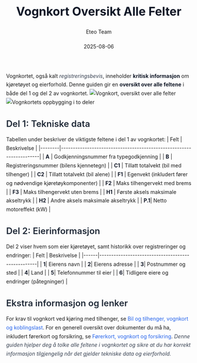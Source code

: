 ﻿---
title: "Vognkort Oversikt Alle Felter"
date: 2025-08-06
draft: false
author: "Eteo Team"
description: "Guide to Vognkort Oversikt Alle Felter for Norwegian driving theory exam."
categories: ["Driving Theory"]
tags: ["driving", "theory", "safety"]
featured_image: "/blog/vognkort-oversikt-alle-felter/vognkort-oversikt-alle-felter-image.svg"
---
<style>
/* Base text styling */
.article-content {
  font-family: 'Inter', -apple-system, BlinkMacSystemFont, 'Segoe UI', Roboto, Oxygen, Ubuntu, Cantarell, 'Open Sans', 'Helvetica Neue', sans-serif;
  line-height: 1.6;
  color: #1f2937;
  font-size: 16px;
}
/* Headers */
h1 {
  font-size: 2rem;
  font-weight: 700;
  margin: 2rem 0 1.5rem;
  color: #111827;
}
h2 {
  font-size: 1.5rem;
  font-weight: 600;
  margin: 2rem 0 1rem;
  color: #1f2937;
}
h3 {
  font-size: 1.25rem;
  font-weight: 600;
  margin: 1.5rem 0 0.75rem;
  color: #374151;
}
/* Paragraphs */
p {
  margin: 1rem 0;
  line-height: 1.7;
}
/* Lists */
ul, ol {
  margin: 1rem 0 1rem 1.5rem;
  padding-left: 1rem;
}
li {
  margin-bottom: 0.5rem;
  line-height: 1.6;
}
/* Bold and emphasis text */
strong, b {
  font-weight: 700 !important;
  color: #111827;
}
em, i {
  font-style: italic;
  color: #374151;
}
strong em, b i, em strong, i b {
  font-weight: 700 !important;
  font-style: italic;
  color: #111827;
}
/* Links */
a {
  color: #2563eb;
  text-decoration: none;
  transition: color 0.2s ease;
}
a:hover {
  color: #1d4ed8;
  text-decoration: underline;
}
/* Code blocks */
pre, code {
  font-family: 'SFMono-Regular', Consolas, 'Liberation Mono', Menlo, monospace;
  background-color: #f3f4f6;
  border-radius: 0.375rem;
  font-size: 0.875em;
}
pre {
  padding: 1rem;
  overflow-x: auto;
  margin: 1rem 0;
}
code {
  padding: 0.2em 0.4em;
}
/* Blockquotes */
blockquote {
  border-left: 4px solid #e5e7eb;
  margin: 1.5rem 0;
  padding: 0.75rem 1rem 0.75rem 1.5rem;
  background-color: #f9fafb;
  color: #4b5563;
  font-style: italic;
}
/* Tables */
table {
  margin: 1.5rem auto !important;
  border-collapse: collapse !important;
  width: 100% !important;
  max-width: 100%;
  box-shadow: 0 1px 3px rgba(0,0,0,0.1) !important;
  border-radius: 0.5rem !important;
  overflow: hidden !important;
  border: 1px solid #e5e7eb !important;
  display: table !important;
}
th, td {
  padding: 0.75rem 1.25rem !important;
  text-align: left !important;
  border: 1px solid #e5e7eb !important;
  vertical-align: top;
}
th {
  background-color: #f9fafb !important;
  font-weight: 600 !important;
  color: #111827 !important;
  text-transform: uppercase !important;
  font-size: 0.75rem !important;
  letter-spacing: 0.05em !important;
}
tr:nth-child(even) {
  background-color: #f9fafb !important;
}
tr:hover {
  background-color: #f3f4f6 !important;
}
/* Responsive adjustments */
@media (max-width: 768px) {
  .article-content {
    font-size: 15px;
  }
  h1 { font-size: 1.75rem; }
  h2 { font-size: 1.375rem; }
  h3 { font-size: 1.125rem; }
  table {
    display: block !important;
    overflow-x: auto !important;
    -webkit-overflow-scrolling: touch;
  }
}
</style>
Vognkortet, også kalt *registreringsbevis*, inneholder **kritisk informasjon** om kjøretøyet og eierforhold. Denne guiden gir en **oversikt over alle feltene** i både del 1 og del 2 av vognkortet.
![Vognkort, oversikt over alle felter](/blog/vognkort-oversikt-alle-felter/vognkort-oversikt-alle-felter-image.svg)
![Vognkortets oppbygging i to deler](/blog/vognkort-oversikt-alle-felter/vognkort-oversikt-structure.svg)
## Del 1: Tekniske data
Tabellen under beskriver de viktigste feltene i del 1 av vognkortet:
| Felt   | Beskrivelse                                                         |
|--------|---------------------------------------------------------------------|
| **A**  | Godkjenningsnummer fra typegodkjenning                              |
| **B**  | Registreringsnummer (bilens kjennetegn)                             |
| **C1** | Tillatt totalvekt (bil med tilhenger)                               |
| **C2** | Tillatt totalvekt (bil alene)                                       |
| **F1** | Egenvekt (inkludert fører og nødvendige kjøretøykomponenter)        |
| **F2** | Maks tilhengervekt med brems                                        |
| **F3** | Maks tilhengervekt uten brems                                       |
| **H1** | Første aksels maksimale akseltrykk                                  |
| **H2** | Andre aksels maksimale akseltrykk                                   |
| **P.1**| Netto motoreffekt (kW)                                              |
## Del 2: Eierinformasjon
Del 2 viser hvem som eier kjøretøyet, samt historikk over registreringer og endringer:
| Felt | Beskrivelse                                       |
|------|---------------------------------------------------|
| **1**| Eierens navn                                      |
| **2**| Eierens adresse                                   |
| **3**| Postnummer og sted                                 |
| **4**| Land                                              |
| **5**| Telefonnummer til eier                            |
| **6**| Tidligere eiere og endringer (påtegninger)        |
## Ekstra informasjon og lenker
For krav til vognkort ved kjøring med tilhenger, se [Bil og tilhenger, vognkort og koblingslast](/blogs/teori/bil-og-tilhenger-vognkort-koblingslast "Bil og tilhenger, vognkort og koblingslast").
For en generell oversikt over dokumenter du må ha, inkludert førerkort og forsikring, se [Førerkort, vognkort og forsikring](/blogs/teori/forerkort-vognkort-og-forsikring "Førerkort, vognkort og forsikring").
_Denne guiden hjelper deg å tolke alle feltene i vognkortet og sikre at du har korrekt informasjon tilgjengelig når det gjelder tekniske data og eierforhold._